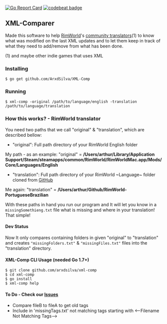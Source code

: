 [![Go Report Card](https://goreportcard.com/badge/github.com/arxdsilva/XML-Comp)](https://goreportcard.com/report/github.com/arxdsilva/XML-Comp)
[![codebeat badge](https://codebeat.co/badges/1600adbb-27a3-4c3b-803e-818e1834b51a)](https://codebeat.co/projects/github-com-arxdsilva-xml-comp)

## XML-Comparer
Made this software to help [RimWorld](http://rimworldgame.com/)'s [community translators](https://github.com/ludeon)(1) to know what was modified on the last XML updates and to let them keep in track of what they need to add/remove from what has been done.

(1) and maybe other indie games that uses XML

### Installing
```
$ go get github.com/ArxdSilva/XML-Comp
```

### Running
```shell
$ xml-comp -original /path/to/language/english -translation /path/to/language/translation
```

### How this works? - RimWorld translator
You need two paths that we call "original" & "translation", which are described bellow:
- "original": Full path directory of your RimWorld English folder

My path - as an example: "original" = **/Users/arthur/Library/Application Support/Steam/steamapps/common/RimWorld/RimWorldMac.app/Mods/Core/Languages/English**
- "translation": Full path directory of your RimWorld ~Language~ folder cloned from [GitHub](https://github.com/ludeon)

Me again: "translation" = **/Users/arthur/Github/RimWorld-PortugueseBrazilian**

With these paths in hand you run our program and It will let you know in a `missingSomethieng.txt` file what is missing and where in your translation! That simple!

#### Dev Status
Now It only compares containing folders in given "original" to "translation" and creates `"missingFolders.txt"` & `"missingFiles.txt"` files into the "translation" directory.

#### XML-Comp CLI Usage (needed Go 1.7+)
```shell
$ git clone github.com/arxdsilva/xml-comp
$ cd xml-comp
$ go install
$ xml-comp help
```

#### To Do - Check our [Issues](https://github.com/ArxdSilva/XML-Comp/issues)
- Compare fileB to fileA to get old tags
- Include in 'missingTags.txt' not matching tags starting with <--Filename Not Matching Tags-->
